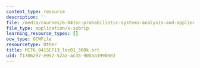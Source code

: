 ```yaml
---
content_type: resource
description: ''
file: /media/courses/6-041sc-probabilistic-systems-analysis-and-applied-probability-fall-2013/f1706297e95252aaac35905aa19908e2_MIT6_041SCF13_lec01_300k.vtt
file_type: application/x-subrip
learning_resource_types: []
ocw_type: OCWFile
resourcetype: Other
title: MIT6_041SCF13_lec01_300k.srt
uid: f1706297-e952-52aa-ac35-905aa19908e2
---
```

